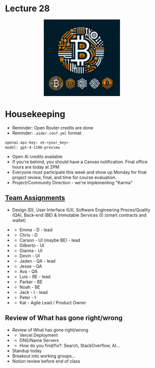 # Lecture 28

<div align="center">
  <img src="./Finals_logo_BTC.png" width="250" height="250" />
</div>

# Housekeeping

- Reminder: Open Router credits are done
- Reminder: `.aider.conf.yml` format:
```
openai-api-key: sk-<your_key>
model: gpt-4-1106-preview
```
- Open AI credits available
- If you're behind, you should have a Canvas notification. Final office hours are today at 2PM
- Everyone must participate this week and show up Monday for final project review, final, and time for course evaluation.
- Project/Community Direction - we're implementing "Karma"

## [Team Assignments](../Dating-DApp/data_ideation.excalidraw)

- Design (D), User Interface (UI), Software Engineering Proces/Quality (QA), Back-end (BE) & Immutable Services (I) (smart contracts and wallet) 
- * Emma - D - lead
- * Chris - D

- * Carson - UI (maybe BE) - lead
- * Gilberto - UI
- * Gianna - UI
- * Devin - UI

- * Jaden - QA - lead
- * Jesse - QA
- * Ava - QA

- * Luis - BE - lead
- * Parker - BE
- * Noah - BE

- * Jack - I - lead
- * Peter - I

- * Kat - Agile Lead / Product Owner

## Review of What has gone right/wrong

- Review of What has gone right/wrong
- * Vercel Deployment
- * DNS/Name Servers
- * How do you find/fix?: Search, StackOverflow, AI...
- Standup today
- Breakout into working groups...
- Notion review before end of class

